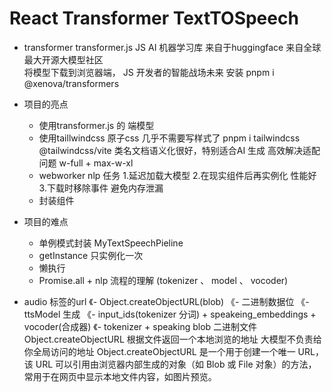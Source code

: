 # React Transformer TextTOSpeech

- transformer
    transformer.js JS AI 机器学习库
    来自于huggingface  来自全球最大开源大模型社区  
    将模型下载到浏览器端， JS 开发者的智能战场未来 
    安装 pnpm i @xenova/transformers

- 项目的亮点
    - 使用transformer.js 的 端模型
    - 使用taillwindcss 原子css 几乎不需要写样式了
    pnpm i tailwindcss @tailwindcss/vite
        类名文档语义化很好，特别适合AI 生成
        高效解决适配问题  w-full + max-w-xl
    - webworker nlp 任务
       1.延迟加载大模型
       2.在现实组件后再实例化 性能好
       3.下载时移除事件 避免内存泄漏
    - 封装组件

- 项目的难点 
   -  单例模式封装 MyTextSpeechPieline
   -  getInstance 只实例化一次
   -  懒执行 
   - Promise.all + nlp 流程的理解 (tokenizer 、 model 、 vocoder)


- audio 标签的url 《- Object.createObjectURL(blob) 《- 二进制数据位 《- ttsModel 生成 《-
    input_ids(tokenizer 分词) + speakeing_embeddings + vocoder(合成器) 《- tokenizer + speaking
    blob 二进制文件
    Object.createObjectURL 根据文件返回一个本地浏览的地址
    大模型不负责给你全局访问的地址
    Object.createObjectURL 是一个用于创建一个唯一 URL，该 URL 可以引用由浏览器内部生成的对象（如 Blob 或 File 对象）的方法，常用于在网页中显示本地文件内容，如图片预览。
